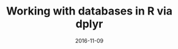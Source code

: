 ---
title: Working with databases in R via dplyr
text: Our updoming topic meeting will cover working with relational databases in R via the dplyr package.
link: https://www.youtube.com/watch?v=vtys91B6U0I
eventlink: 
location: "URI,CBLS Building Room 252, Kingston, RI"
date: 2016-11-09 
publish: no
---